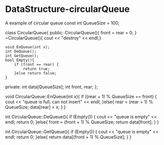 # DataStructure-circularQueue
A example of circular queue
const int QueueSize = 100;

class CircularQueue{
public:
    CircularQueue(){
        front = rear = 0;
    }
    ~CircularQueue(){ cout << "destroy" << endl;}
    
    void EnQueue(int x);
    int DeQueue();
    int GetQueue();
    bool Empty(){
        if (front == rear) {
            return true;
        }else return false;
    }
private:
    int data[QueueSize];
    int front, rear;
};

void CircularQueue::EnQueue(int x){
    if ((rear + 1) % QueueSize == front) {
        cout << "queue is full, can not insert" << endl;
    }else{
        rear = (rear + 1) % QueueSize;
        data[rear] = x;
    }
}

int CircularQueue::DeQueue(){
    if (Empty()) {
        cout << "queue is empty" << endl;
        return 0;
    }else{
        front = (front + 1) % QueueSize;
        return data[front];
    }
}

int CircularQueue::GetQueue(){
    if (Empty()) {
        cout << "queue is empty" << endl;
        return 0;
    }else{
        return data[(front + 1) % QueueSize];
    }
}
